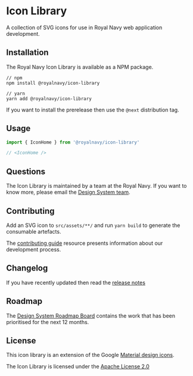 # Icon Library
A collection of SVG icons for use in Royal Navy web application development.

## Installation
The Royal Navy Icon Library is available as a NPM package.

```
// npm
npm install @royalnavy/icon-library

// yarn
yarn add @royalnavy/icon-library
```

If you want to install the prerelease then use the `@next` distribution tag.

## Usage
```javascript
import { IconHome } from '@royalnavy/icon-library'

// <IconHome />
```

## Questions
The Icon Library is maintained by a team at the Royal Navy. If you want to know more, please email the [Design System team](mailto:standards@royalnavy.io).

## Contributing
Add an SVG icon to `src/assets/**/` and run `yarn build` to generate the consumable artefacts.

The [contributing guide](https://github.com/Royal-Navy/standards-toolkit/blob/master/docs/contributing.md) resource presents information about our development process. 

## Changelog
If you have recently updated then read the [release notes](https://github.com/Royal-Navy/standards-toolkit/releases)

## Roadmap
The [Design System Roadmap Board](https://github.com/orgs/Royal-Navy/projects/5) contains the work that has been prioritised for the next 12 months.

## License
This icon library is an extension of the Google [Material design icons](https://github.com/google/material-design-icons).

The Icon Library is licensed under the [Apache License 2.0](https://github.com/Royal-Navy/standards-toolkit/blob/master/LICENSE)

